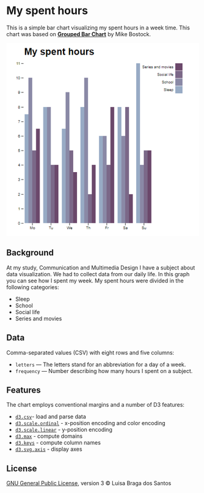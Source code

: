 # My spent hours
This is a simple bar chart visualizing my spent hours in a week time. This chart was based on [**Grouped Bar Chart**](https://bl.ocks.org/mbostock/3887051) by Mike Bostock.

![Alt text](preview.png)



## Background 
At my study, Communication and Multimedia Design I have a subject about data visualization. We had to collect data from our daily life. In this graph you can see how I spent my week. My spent hours were divided in the following categories:
* Sleep
* School
* Social life
* Series and movies

## Data 
Comma-separated values (CSV) with eight rows and five columns:
* `letters` — The letters stand for an abbreviation  for a day of a week. 
* `frequency` — Number describing how many hours I spent on a subject.

## Features 
The chart employs conventional margins and a number of D3 features:

* [`d3.csv`](https://github.com/d3/d3-request/blob/master/README.md#csv)- load and parse data
* [`d3.scale.ordinal`](https://github.com/d3/d3-scale/blob/master/README.md#scaleOrdinal) - x-position encoding and color encoding
* [`d3.scale.linear`](https://github.com/d3/d3-scale/blob/master/README.md#scaleLinear) - y-position encoding
* [`d3.max`](https://github.com/d3/d3-array/blob/master/README.md#max) - compute domains
* [`d3.keys`](https://github.com/d3/d3-collection/blob/master/README.md#keys) - compute column names
* [`d3.svg.axis`](https://github.com/d3/d3-axis/blob/master/README.md#_axis) - display axes

## License 
[GNU General Public License](https://opensource.org/licenses/GPL-3.0), version 3 © Luisa Braga dos Santos
